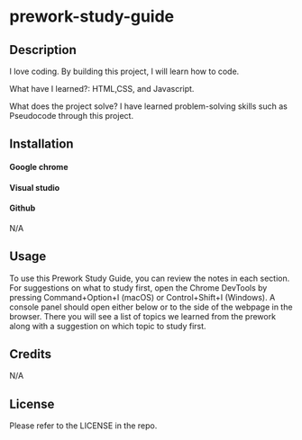 
# prework-study-guide

## Description

I love coding. By building this project, I will learn how to code.

What have I learned?: HTML,CSS, and Javascript.

What does the project solve? I have learned problem-solving skills such as Pseudocode through this project.

## Installation

#### Google chrome
#### Visual studio
#### Github

N/A

## Usage

To use this Prework Study Guide, you can review the notes in each section. For suggestions on what to study first, open the Chrome DevTools by pressing Command+Option+I (macOS) or Control+Shift+I (Windows). A console panel should open either below or to the side of the webpage in the browser. There you will see a list of topics we learned from the prework along with a suggestion on which topic to study first.

## Credits

N/A

## License

Please refer to the LICENSE in the repo.

